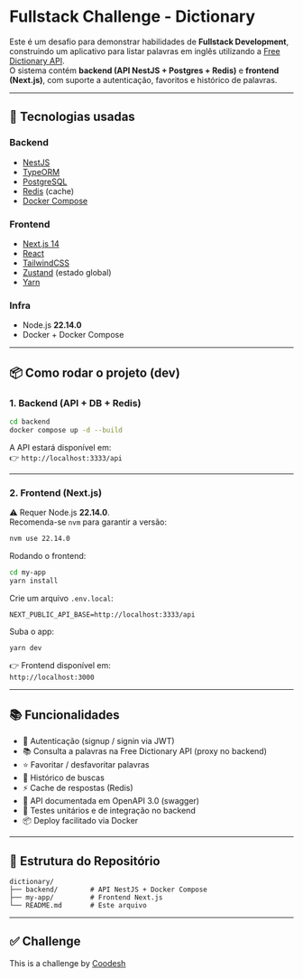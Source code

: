 # Fullstack Challenge - Dictionary

Este é um desafio para demonstrar habilidades de **Fullstack Development**, construindo um aplicativo para listar palavras em inglês utilizando a [Free Dictionary API](https://dictionaryapi.dev/).  
O sistema contém **backend (API NestJS + Postgres + Redis)** e **frontend (Next.js)**, com suporte a autenticação, favoritos e histórico de palavras.

---

## 🚀 Tecnologias usadas

### Backend

- [NestJS](https://nestjs.com/)
- [TypeORM](https://typeorm.io/)
- [PostgreSQL](https://www.postgresql.org/)
- [Redis](https://redis.io/) (cache)
- [Docker Compose](https://docs.docker.com/compose/)

### Frontend

- [Next.js 14](https://nextjs.org/)
- [React](https://react.dev/)
- [TailwindCSS](https://tailwindcss.com/)
- [Zustand](https://zustand-demo.pmnd.rs/) (estado global)
- [Yarn](https://yarnpkg.com/)

### Infra

- Node.js **22.14.0**
- Docker + Docker Compose

---

## 📦 Como rodar o projeto (dev)

### 1. Backend (API + DB + Redis)

```bash
cd backend
docker compose up -d --build
```

A API estará disponível em:  
👉 `http://localhost:3333/api`

---

### 2. Frontend (Next.js)

⚠️ Requer Node.js **22.14.0**.  
Recomenda-se `nvm` para garantir a versão:

```bash
nvm use 22.14.0
```

Rodando o frontend:

```bash
cd my-app
yarn install
```

Crie um arquivo `.env.local`:

```env
NEXT_PUBLIC_API_BASE=http://localhost:3333/api
```

Suba o app:

```bash
yarn dev
```

👉 Frontend disponível em:  
`http://localhost:3000`

---

## 📚 Funcionalidades

- 🔐 Autenticação (signup / signin via JWT)
- 📚 Consulta a palavras na Free Dictionary API (proxy no backend)
- ⭐ Favoritar / desfavoritar palavras
- 📜 Histórico de buscas
- ⚡ Cache de respostas (Redis)
- 📄 API documentada em OpenAPI 3.0 (swagger)
- 🧪 Testes unitários e de integração no backend
- 📦 Deploy facilitado via Docker

---

## 📂 Estrutura do Repositório

```
dictionary/
├── backend/        # API NestJS + Docker Compose
├── my-app/         # Frontend Next.js
└── README.md       # Este arquivo
```

---

## ✅ Challenge

This is a challenge by [Coodesh](https://coodesh.com/)
